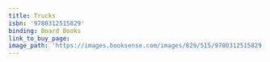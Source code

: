 ```yaml
---
title: Trucks
isbn: '9780312515829'
binding: Board Books
link_to_buy_page:
image_path: 'https://images.booksense.com/images/829/515/9780312515829.jpg'
---
```



